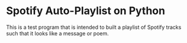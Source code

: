 # Spotify Auto-Playlist on Python
This is a test program that is intended to built a playlist of Spotify tracks such that it looks like a message or poem.

